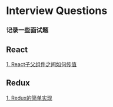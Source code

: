 # Interview Questions
### 记录一些面试题

## React
[1.	React子父组件之间如何传值](./react/React子父组件之间如何传值.md)

## Redux
[1.	Redux的简单实现](./react/Redux的简单实现.md)